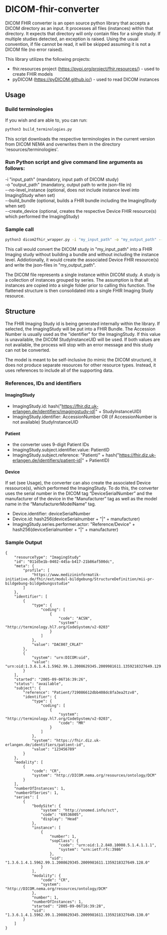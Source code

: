 # DICOM-fhir-converter

DICOM FHIR converter is an open source python library that accepts a DICOM directory as an input.
It processes all files (instances) within that directory. It expects that directory will only contain files for a single study.
If multiple studies detected, an exception is raised.
Using the usual convention, if file cannot be read, it will be skipped assuming it is not a DICOM file (no error raised).

This library utilizes the following projects:

- fhir.resources project (https://pypi.org/project/fhir.resources/) - used to create FHIR models
- pyDICOM (https://pyDICOM.github.io/) - used to read DICOM instances

## Usage

### Build terminologies

If you wish and are able to, you can run:

```bash
python3 build_terminologies.py
```

This script downloads the respective terminologies in the current version from DICOM NEMA and overwrites them in the directory 'resources/terminologies'.

### Run Python script and give command line arguments as follows:

-i "input_path" (mandatory, input path of DICOM study) <br>
-o "output_path" (mandatory, output path to write json-file in) <br>
--no-level_instance (optional, does not include instance level into ImagingStudy when set) <br>
--build_bundle (optional, builds a FHIR bundle including the ImagingStudy when set) <br>
--create_device (optional, creates the respective Device FHIR resource(s) which performed the ImagingStudy) <br>

### Sample call

```bash
python3 dicom2fhir_wrapper.py -i "my_input_path" -o "my_output_path" --no-level_instance --create_device
```

This call would convert the DICOM study in "my_input_path" into a FHIR Imaging study without building a bundle and without including the instance level. Addiotionally, it would create the associated Device FHIR resource(s) and write the json-files in "my_output_path".

The DICOM file represents a single instance within DICOM study. A study is a collection of instances grouped by series.
The assumption is that all instances are copied into a single folder prior to calling this function. The flattened structure is then consolidated into a single FHIR Imaging Study resource.

## Structure

The FHIR Imaging Study id is being generated internally within the library. If selected, the ImagingStudy will be put into a FHIR Bundle.
The Accession Number is usually used as the "identifier" for the ImagingStudy. If this value is unavailable, the DICOM StudyInstanceUID will be used. If both values are not available, the process will stop with an error message and this study can not be converted.

The model is meant to be self-inclusive (to mimic the DICOM structure), it does not produce separate resources for other resource types.
Instead, it uses references to include all of the supporting data.

### References, IDs and identifiers

#### ImagingStudy

- ImagingStudy.id: hash("https://fhir.diz.uk-erlangen.de/identifiers/imagingstudy-id|" + StudyInstanceUID)
- ImagingStudy.identifier: AccessionNumber OR (if AccessionNumber is not available) StudyInstanceUID

#### Patient

- the converter uses 9-digit Patient IDs
- ImagingStudy.subject.identifier.value: PatientID
- ImagingStudy.subject.reference: "Patient/" + hash("https://fhir.diz.uk-erlangen.de/identifiers/patient-id|" + PatientID)

#### Device

If set (see Usage), the converter can also create the associated Device ressource(s), which performed the ImagingStudy. To do this, the converter uses the serial number in the DICOM tag “DeviceSerialNumber” and the manufacturer of the device in the “Manufacturer” tag as well as the model name in the “ManufacturerModelName” tag.

- Device.identifier: deviceSerialNumber
- Device.id: hash256(deviceSerialnumber + "|" + manufacturer)
- ImagingStudy.series.performer.actor: "Reference/Device" + hash256(deviceSerialnumber + "|" + manufacturer)

### Sample Output

```
{
    "resourceType": "ImagingStudy"
    "id": "011d5e1b-0402-445a-b417-21b86af500dc",
    "meta": {
        "profile": [
            "https://www.medizininformatik-initiative.de/fhir/ext/modul-bildgebung/StructureDefinition/mii-pr-bildgebung-bildgebungsstudie"
        ]
    },
    "identifier": [
        {
            "type": {
                "coding": [
                    {
                        "code": "ACSN",
                        "system": "http://terminology.hl7.org/CodeSystem/v2-0203"
                    }
                ]
            },
            "value": "DAC007_CRLAT"
        },
        {
            "system": "urn:DICOM:uid",
            "value": "urn:oid:1.3.6.1.4.1.5962.99.1.2008629345.2009981611.1359218327649.129.0"
        }
    ],
    "started": "2005-09-06T16:39:26",
    "status": "available",
    "subject": {
        "reference": "Patient/719086612dbb408dc8fa3ea2tzv8",
        "identifier": {
            "type": {
                "coding": [
                    {
                        "system": "http://terminology.hl7.org/CodeSystem/v2-0203",
                        "code": "MR"
                    }
                ]
            },
            "system": "https://fhir.diz.uk-erlangen.de/identifiers/patient-id",
            "value": "123456789"
        }
    },
    "modality": [
        {
            "code": "CR",
            "system": "http://DICOM.nema.org/resources/ontology/DCM"
        }
    ],
    "numberOfInstances": 1,
    "numberOfSeries": 1,
    "series": [
        {
            "bodySite": {
                "system": "http://snomed.info/sct",
                "code": "69536005",
                "display": "Head"
            },
            "instance": [
                {
                    "number": 1,
                    "sopClass": {
                        "code": "urn:oid:1.2.840.10008.5.1.4.1.1.1",
                        "system": "urn:ietf:rfc:3986"
                    },
                    "uid": "1.3.6.1.4.1.5962.99.1.2008629345.2009981611.1359218327649.128.0"
                }
            ],
            "modality": {
                "code": "CR",
                "system": "http://DICOM.nema.org/resources/ontology/DCM"
            },
            "number": 1,
            "numberOfInstances": 1,
            "started": "2005-09-06T16:39:28",
            "uid": "1.3.6.1.4.1.5962.99.1.2008629345.2009981611.1359218327649.130.0"
        }
    ]
}
```
